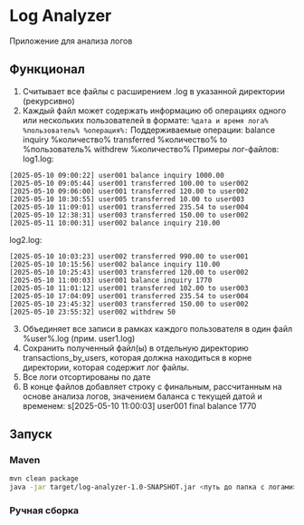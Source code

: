 # Log Analyzer
Приложение для анализа логов

## Функционал
1. Считывает все файлы с расширением .log в указанной директории (рекурсивно)
2. Каждый файл может содержать информацию об операциях одного или нескольких
пользователей в формате:
```%дата и время лога% %пользователь% %операция%:```
Поддерживаемые операции:
balance inquiry %количество%
transferred %количество% to %пользователь%
withdrew %количество%
Примеры лог-файлов:
log1.log:
```
[2025-05-10 09:00:22] user001 balance inquiry 1000.00
[2025-05-10 09:05:44] user001 transferred 100.00 to user002
[2025-05-10 09:06:00] user001 transferred 120.00 to user002
[2025-05-10 10:30:55] user005 transferred 10.00 to user003
[2025-05-10 11:09:01] user001 transferred 235.54 to user004
[2025-05-10 12:38:31] user003 transferred 150.00 to user002
[2025-05-11 10:00:31] user002 balance inquiry 210.00
```
log2.log:
```
[2025-05-10 10:03:23] user002 transferred 990.00 to user001
[2025-05-10 10:15:56] user002 balance inquiry 110.00
[2025-05-10 10:25:43] user003 transferred 120.00 to user002
[2025-05-10 11:00:03] user001 balance inquiry 1770
[2025-05-10 11:01:12] user001 transferred 102.00 to user003
[2025-05-10 17:04:09] user001 transferred 235.54 to user004
[2025-05-10 23:45:32] user003 transferred 150.00 to user002
[2025-05-10 23:55:32] user002 withdrew 50
```
3. Объединяет все записи в рамках каждого пользователя в один файл %user%.log (прим. user1.log)
4. Сохранить полученный файл(ы) в отдельную директорию transactions_by_users, которая должна находиться в корне директории, которая содержит лог файлы.
5. Все логи отсортированы по дате
6. В конце файлов добавляет строку с финальным, рассчитанным на основе анализа логов, значением баланса с текущей датой и временем: s[2025-05-10 11:00:03] user001 final balance 1770

## Запуск
### Maven
```bash
mvn clean package
java -jar target/log-analyzer-1.0-SNAPSHOT.jar <путь до папка с логами>
```
### Ручная сборка
```bash

```

